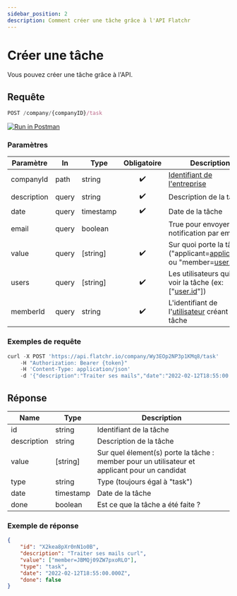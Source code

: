 ```yaml
---
sidebar_position: 2
description: Comment créer une tâche grâce à l'API Flatchr
---
```



# Créer une tâche

Vous pouvez créer une tâche grâce à l'API.


## Requête


```jsx
POST /company/{companyID}/task
```
[![Run in Postman](https://run.pstmn.io/button.svg)](https://god.gw.postman.com/run-collection/18861404-2bd60cea-6942-4809-83e7-e8869748aa62?action=collection%2Ffork&collection-url=entityId%3D18861404-2bd60cea-6942-4809-83e7-e8869748aa62%26entityType%3Dcollection%26workspaceId%3D9ab396af-18af-4f93-809c-cddd2fbd1422)


### Paramètres
|Paramètre|In|Type|Obligatoire|Description|
|---|---|---|---|---|
companyId|path|string|<center>✔️</center>|[Identifiant de l'entreprise](/docs/getting_started#identifiant-de-lentreprise) 
description|query|string|<center>✔️</center>|Description de la tâche|
date|query|timestamp|<center>✔️</center>|Date de la tâche|
email|query|boolean||True pour envoyer des notification par email
value|query|[string]|<center>✔️</center>|Sur quoi porte la tâche ("applicant=[applicant](../../Schemas/applicant).id" ou "member=[user.id](../../Schemas/Referentiels/users)")
users|query|[string]|<center>✔️</center>|Les utilisateurs qui vont voir la tâche (ex: ["[user.id](../../Schemas/Referentiels/users)"])
memberId|query|string|<center>✔️</center>|L'identifiant de l'[utilisateur](../../Schemas/Referentiels/users) créant la tâche


### Exemples de requête


```jsx title="Requête cURL"
curl -X POST 'https://api.flatchr.io/company/Wy3EOp2NP3p1KMq8/task'
    -H "Authorization: Bearer {token}"
    -H 'Content-Type: application/json'
    -d '{"description":"Traiter ses mails","date":"2022-02-12T18:55:00.000Z","email":true,"value":["member=JBMQj09ZW7pxoRLO"],"users":["JBMQj09ZW7pxoRLO"],"memberId":"JBMQj09ZW7pxoRLO"}'
```



## Réponse
|Name|Type|Description|
|---|---|---|
id|string|Identifiant de la tâche|
description|string|Description de la tâche|
value|[string]|Sur quel élement(s) porte la tâche : member pour un utilisateur et applicant pour un candidat|
type|string|Type (toujours égal à "task")|
date|timestamp|Date de la tâche|
done|boolean|Est ce que la tâche a été faite ?|


### Exemple de réponse

```json
{
    "id": "X2kea8pXr0nN1o0B",
    "description": "Traiter ses mails curl",
    "value": ["member=JBMQj09ZW7pxoRLO"],
    "type": "task",
    "date": "2022-02-12T18:55:00.000Z",
    "done": false
}
```
